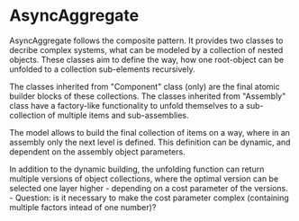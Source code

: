 # AsyncAggregate

AsyncAggregate follows the composite pattern. It provides two classes to decribe complex systems, what can be modeled by a collection of nested objects.
These classes aim to define the way, how one root-object can be unfolded to a collection sub-elements recursively.

The classes inherited from "Component" class (only) are the final atomic builder blocks of these collections. 
The classes inherited from "Assembly" class have a factory-like functionality to unfold themselves to a sub-collection of multiple items and sub-assemblies.

The model allows to build the final collection of items on a way, where in an assembly only the next level is defined. This definition can be dynamic, and dependent on the assembly object parameters. 

In addition to the dynamic building, the unfolding function can return multiple versions of object collections, where the optimal version can be selected one layer higher - depending on a cost parameter of the versions. - Question: is it necessary to make the cost parameter complex (containing multiple factors intead of one number)?
